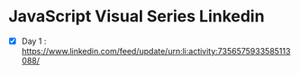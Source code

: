 # JavaScript Visual Series Linkedin

* [X] Day 1 : https://www.linkedin.com/feed/update/urn:li:activity:7356575933585113088/
